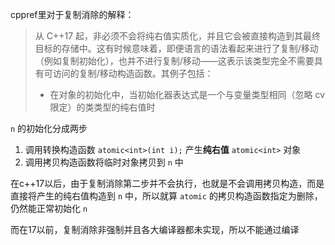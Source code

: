 cppref里对于复制消除的解释：
> 从 C++17 起，非必须不会将纯右值实质化，并且它会被直接构造到其最终目标的存储中。这有时候意味着，即便语言的语法看起来进行了复制/移动（例如复制初始化），也并不进行复制/移动——这表示该类型完全不需要具有可访问的复制/移动构造函数。其例子包括：
>
> - 在对象的初始化中，当初始化器表达式是一个与变量类型相同（忽略 cv 限定）的类类型的纯右值时

`n` 的初始化分成两步

1. 调用转换构造函数 `atomic<int>(int i);` 产生**纯右值** `atomic<int>` 对象
2. 调用拷贝构造函数将临时对象拷贝到 `n` 中

在c++17以后，由于复制消除第二步并不会执行，也就是不会调用拷贝构造，而是直接将产生的纯右值构造到 `n` 中，所以就算 `atomic` 的拷贝构造函数指定为删除，仍然能正常初始化 `n`

而在17以前，复制消除非强制并且各大编译器都未实现，所以不能通过编译
